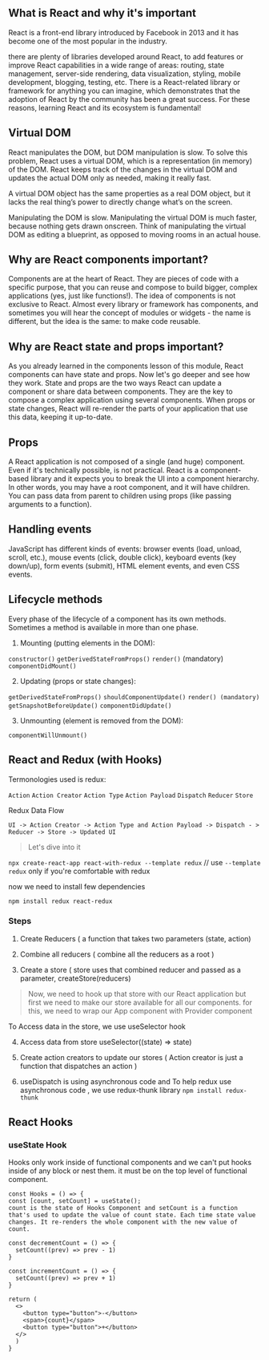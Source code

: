 ## What is React and why it's important

React is a front-end library introduced by Facebook in 2013 and it has become one of the most popular in the industry.

there are plenty of libraries developed around React, to add features or improve React capabilities in a wide range of areas: routing, state management, server-side rendering, data visualization, styling, mobile development, blogging, testing, etc. There is a React-related library or framework for anything you can imagine, which demonstrates that the adoption of React by the community has been a great success. For these reasons, learning React and its ecosystem is fundamental!

## Virtual DOM

React manipulates the DOM, but DOM manipulation is slow. To solve this problem, React uses a virtual DOM, which is a representation (in memory) of the DOM. React keeps track of the changes in the virtual DOM and updates the actual DOM only as needed, making it really fast.

A virtual DOM object has the same properties as a real DOM object, but it lacks the real thing’s power to directly change what’s on the screen.

Manipulating the DOM is slow. Manipulating the virtual DOM is much faster, because nothing gets drawn onscreen. Think of manipulating the virtual DOM as editing a blueprint, as opposed to moving rooms in an actual house.

## Why are React components important?

Components are at the heart of React. They are pieces of code with a specific purpose, that you can reuse and compose to build bigger, complex applications (yes, just like functions!). The idea of components is not exclusive to React. Almost every library or framework has components, and sometimes you will hear the concept of modules or widgets - the name is different, but the idea is the same: to make code reusable.

## Why are React state and props important?

As you already learned in the components lesson of this module, React components can have state and props. Now let's go deeper and see how they work. State and props are the two ways React can update a component or share data between components. They are the key to compose a complex application using several components. When props or state changes, React will re-render the parts of your application that use this data, keeping it up-to-date.

## Props

A React application is not composed of a single (and huge) component. Even if it's technically possible, is not practical. React is a component-based library and it expects you to break the UI into a component hierarchy. In other words, you may have a root component, and it will have children. You can pass data from parent to children using props (like passing arguments to a function).

## Handling events

JavaScript has different kinds of events: browser events (load, unload, scroll, etc.), mouse events (click, double click), keyboard events (key down/up), form events (submit), HTML element events, and even CSS events.

## Lifecycle methods

Every phase of the lifecycle of a component has its own methods. Sometimes a method is available in more than one phase.

1. Mounting (putting elements in the DOM):

`constructor()`
`getDerivedStateFromProps()`
`render()` (mandatory)
`componentDidMount()`

2. Updating (props or state changes):

`getDerivedStateFromProps()`
`shouldComponentUpdate()`
`render() (mandatory)`
`getSnapshotBeforeUpdate()`
`componentDidUpdate()`

3. Unmounting (element is removed from the DOM):

`componentWillUnmount()`


## React and Redux (with Hooks)

Termonologies used is redux:

`Action` `Action Creator` `Action Type` `Action Payload` `Dispatch` `Reducer` `Store`

Redux Data Flow 

`UI -> Action Creator -> Action Type and Action Payload -> Dispatch - > Reducer -> Store -> Updated UI`

> Let's dive into it

`npx create-react-app react-with-redux --template redux` // use `--template redux` only if you're comfortable with redux

now we need to install few dependencies 

`npm install redux react-redux`

### Steps

1. Create Reducers ( a function that takes two parameters (state, action)

2. Combine all reducers ( combine all the reducers as a root )

3. Create a store ( store uses that combined reducer and passed as a parameter, createStore(reducers)

> Now, we need to hook up that store with our React application but first we need to make our store available for all our components.
> for this, we need to wrap our App component with Provider component

To Access data in the store, we use useSelector hook

4. Access data from store useSelector((state) => state)

5. Create action creators to update our stores ( Action creator is just a function that dispatches an action )

6. useDispatch is using asynchronous code and To help redux use asynchronous code , we use redux-thunk library `npm install redux-thunk`

## React Hooks

### useState Hook
Hooks only work inside of functional components and we can't put hooks inside of any block or nest them. it must be on the top level of functional component.
```
const Hooks = () => {
const [count, setCount] = useState();
count is the state of Hooks Component and setCount is a function that's used to update the value of count state. Each time state value changes. It re-renders the whole component with the new value of count.

const decrementCount = () => {
  setCount((prev) => prev - 1)
}

const incrementCount = () => {
  setCount((prev) => prev + 1)
}

return (
  <>
    <button type="button">-</button>
    <span>{count}</span>
    <button type="button">+</button>
  </>
  )
}
```






